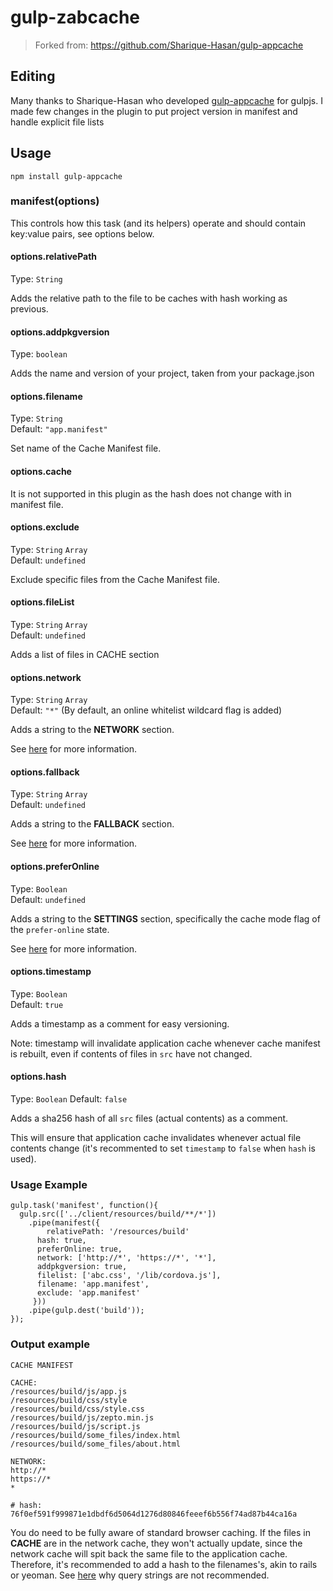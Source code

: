 # gulp-zabcache 
> Forked from: https://github.com/Sharique-Hasan/gulp-appcache

## Editing

Many thanks to Sharique-Hasan who developed [gulp-appcache](https://github.com/Sharique-Hasan/gulp-appcache) for gulpjs. I made few changes in the plugin to put project version in manifest and handle explicit file lists
 

## Usage

```shell
npm install gulp-appcache
```

### manifest(options)

This controls how this task (and its helpers) operate and should contain key:value pairs, see options below.

#### options.relativePath
Type: `String`

Adds the relative path to the file to be caches with hash working as previous.

#### options.addpkgversion
Type: `boolean`

Adds the name and version of your project, taken from your package.json 

#### options.filename
Type: `String`  
Default: `"app.manifest"`

Set name of the Cache Manifest file.

#### options.cache

It is not supported in this plugin as the hash does not change with in manifest file.

#### options.exclude
Type: `String` `Array`  
Default: `undefined`  

Exclude specific files from the Cache Manifest file.

#### options.fileList
Type: `String` `Array`  
Default: `undefined` 

Adds a list of files in CACHE section

#### options.network
Type: `String` `Array`  
Default: `"*"` (By default, an online whitelist wildcard flag is added)   

Adds a string to the **NETWORK** section.

See [here](http://diveintohtml5.info/offline.html#network) for more information.

#### options.fallback
Type: `String` `Array`  
Default: `undefined`  

Adds a string to the **FALLBACK** section.

See [here](http://diveintohtml5.info/offline.html#fallback) for more information.

#### options.preferOnline
Type: `Boolean`   
Default: `undefined`

Adds a string to the **SETTINGS** section, specifically the cache mode flag of the ```prefer-online``` state.

See [here](http://www.whatwg.org/specs/web-apps/current-work/multipage/offline.html#concept-appcache-mode-prefer-online) for more information.

#### options.timestamp
Type: `Boolean`   
Default: `true` 

Adds a timestamp as a comment for easy versioning.

Note: timestamp will invalidate application cache whenever cache manifest is rebuilt, even if contents of files in `src` have not changed.

#### options.hash
Type: `Boolean`
Default: `false`

Adds a sha256 hash of all `src` files (actual contents) as a comment.

This will ensure that application cache invalidates whenever actual file contents change (it's recommented to set `timestamp` to `false` when `hash` is used).

### Usage Example


    gulp.task('manifest', function(){
      gulp.src(['../client/resources/build/**/*'])
        .pipe(manifest({
	        relativePath: '/resources/build'
          hash: true,
          preferOnline: true,
          network: ['http://*', 'https://*', '*'],
          addpkgversion: true,
          filelist: ['abc.css', '/lib/cordova.js'],
          filename: 'app.manifest',
          exclude: 'app.manifest'
         }))
        .pipe(gulp.dest('build'));
    });


### Output example

    CACHE MANIFEST

    CACHE:
    /resources/build/js/app.js
    /resources/build/css/style
    /resources/build/css/style.css
    /resources/build/js/zepto.min.js
    /resources/build/js/script.js
    /resources/build/some_files/index.html
    /resources/build/some_files/about.html

    NETWORK:
    http://*
    https://*
    *

    # hash: 76f0ef591f999871e1dbdf6d5064d1276d80846feeef6b556f74ad87b44ca16a


You do need to be fully aware of standard browser caching.
If the files in **CACHE** are in the network cache, they won't actually update,
since the network cache will spit back the same file to the application cache.
Therefore, it's recommended to add a hash to the filenames's, akin to rails or yeoman. See [here](http://www.stevesouders.com/blog/2008/08/23/revving-filenames-dont-use-querystring/) why query strings are not recommended.
